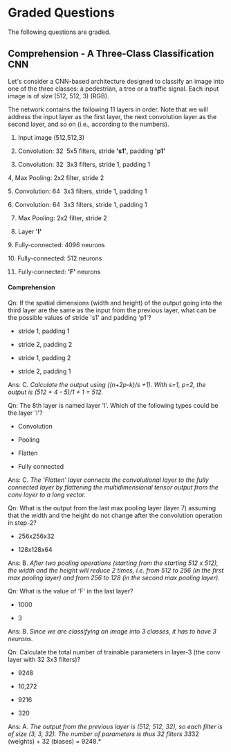 # Graded Questions

The following questions are graded.

## **Comprehension - A Three-Class Classification CNN**

Let's consider a CNN-based architecture designed to classify an image into one of the three classes: a pedestrian, a tree or a traffic signal. Each input image is of size (512, 512, 3) (RGB).

The network contains the following 11 layers in order. Note that we will address the input layer as the first layer, the next convolution layer as the second layer, and so on (i.e., according to the numbers).

1. Input image (512,512,3)

2. Convolution: 32  5x5 filters, stride **'s1'**, padding **'p1'**

3. Convolution: 32  3x3 filters, stride 1, padding 1

4, Max Pooling: 2x2 filter, stride 2

5. Convolution: 64  3x3 filters, stride 1, padding 1

6. Convolution: 64  3x3 filters, stride 1, padding 1

7. Max Pooling: 2x2 filter, stride 2

8. Layer **'l'**

9. Fully-connected: 4096 neurons

10. Fully-connected: 512 neurons

11. Fully-connected: **'F'** neurons

#### Comprehension

Qn: If the spatial dimensions (width and height) of the output going into the third layer are the same as the input from the previous layer, what can be the possible values of stride 's1' and padding 'p1'?

- stride 1, padding 1

- stride 2, padding 2

- stride 1, padding 2

- stride 2, padding 1

Ans: C. *Calculate the output using ((n+2p-k)/s +1). With s=1, p=2, the output is (512 + 4 - 5)/1 + 1 = 512.*

Qn: The 8th layer is named layer 'l'. Which of the following types could be the layer 'l'?

- Convolution

- Pooling

- Flatten

- Fully connected

Ans: C. *The 'Flatten' layer connects the convolutional layer to the fully connected layer by flattening the multidimensional tensor output from the conv layer to a long vector.*

Qn: What is the output from the last max pooling layer (layer 7) assuming that the width and the height do not change after the convolution operation in step-2?

- 256x256x32

- 128x128x64

Ans: B. *After two pooling operations (starting from the starting 512 x 512), the width and the height will reduce 2 times, i.e. from 512 to 256 (in the first max pooling layer) and from 256 to 128 (in the second max pooling layer).*

Qn: What is the value of 'F' in the last layer?

- 1000

- 3

Ans: B. *Since we are classifying an image into 3 classes, it has to have 3 neurons.*

Qn: Calculate the total number of trainable parameters in layer-3 (the conv layer with 32 3x3 filters)?

- 9248

- 10,272

- 9216

- 320

Ans: A. *The output from the previous layer is (512, 512, 32), so each filter is of size (3, 3, 32). The number of parameters is thus 32 filters *3*3*32 (weights) + 32 (biases) = 9248.*
